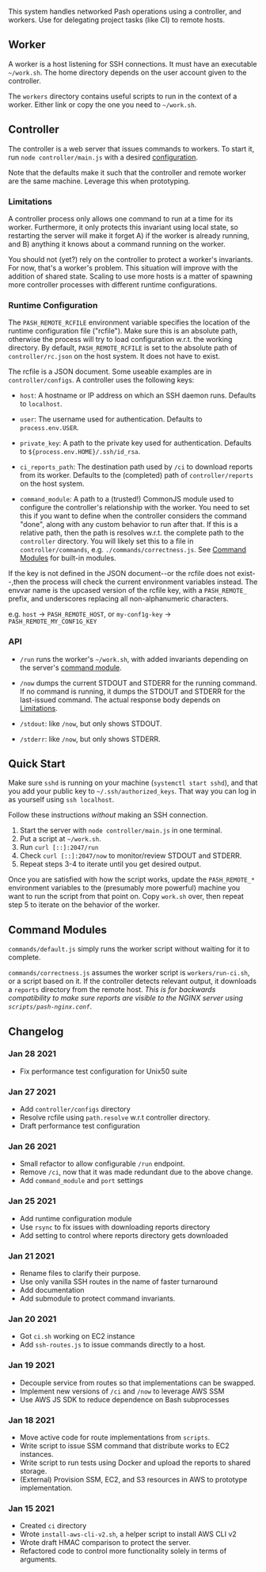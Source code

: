 This system handles networked Pash operations using a controller, and
workers. Use for delegating project tasks (like CI) to remote hosts.


## Worker

A worker is a host listening for SSH connections. It must have an
executable `~/work.sh`. The home directory depends on the user account
given to the controller.

The `workers` directory contains useful scripts to run in the context
of a worker. Either link or copy the one you need to `~/work.sh`.


## Controller

The controller is a web server that issues commands to workers.  To
start it, run `node controller/main.js` with a desired [configuration](#runtime-configuration).

Note that the defaults make it such that the controller and remote
worker are the same machine. Leverage this when prototyping.


### Limitations

A controller process only allows one command to run at a time for its
worker. Furthermore, it only protects this invariant using local
state, so restarting the server will make it forget A) if the worker
is already running, and B) anything it knows about a command running
on the worker.

You should not (yet?) rely on the controller to protect a worker's
invariants. For now, that's a worker's problem. This situation will
improve with the addition of shared state. Scaling to use more hosts
is a matter of spawning more controller processes with different
runtime configurations.


### Runtime Configuration

The `PASH_REMOTE_RCFILE` environment variable specifies the location
of the runtime configuration file ("rcfile"). Make sure this is an
absolute path, otherwise the process will try to load configuration
w.r.t. the working directory. By default, `PASH_REMOTE_RCFILE` is set
to the absolute path of `controller/rc.json` on the host system.
It does not have to exist.

The rcfile is a JSON document. Some useable examples are in
`controller/configs`. A controller uses the following keys:

* `host`: A hostname or IP address on which an SSH daemon runs. Defaults to `localhost`.

* `user`: The username used for authentication. Defaults to `process.env.USER`.

* `private_key`: A path to the private key used for authentication. Defaults to `${process.env.HOME}/.ssh/id_rsa`.

* `ci_reports_path`: The destination path used by `/ci` to download reports from its worker.
  Defaults to the (completed) path of `controller/reports` on the host system.

* `command_module`: A path to a (trusted!) CommonJS module used to
  configure the controller's relationship with the worker. You need to
  set this if you want to define when the controller considers the
  command "done", along with any custom behavior to run after that. If
  this is a relative path, then the path is resolves w.r.t. the
  complete path to the `controller` directory. You will likely set
  this to a file in `controller/commands`,
  e.g. `./commands/correctness.js`. See [Command
  Modules][cm] for built-in modules.

If the key is not defined in the JSON document--or the rcfile does not
exist--,then the process will check the current environment variables
instead. The envvar name is the upcased version of the rcfile key,
with a `PASH_REMOTE_` prefix, and underscores replacing all
non-alphanumeric characters.

e.g. `host` -> `PASH_REMOTE_HOST`, or `my-conf1g-key` -> `PASH_REMOTE_MY_CONF1G_KEY`


### API

* `/run` runs the worker's `~/work.sh`, with added invariants
  depending on the server's [command module][cm].

* `/now` dumps the current STDOUT and STDERR for the running command.
   If no command is running, it dumps the STDOUT and STDERR for the
   last-issued command. The actual response body depends on
   [Limitations](#limitations).

* `/stdout`: like `/now`, but only shows STDOUT.

* `/stderr`: like `/now`, but only shows STDERR.


## Quick Start

Make sure `sshd` is running on your machine (`systemctl start sshd`),
and that you add your public key to `~/.ssh/authorized_keys`. That way
you can log in as yourself using `ssh localhost`.

Follow these instructions _without_ making an SSH connection.

1. Start the server with `node controller/main.js` in one terminal.
2. Put a script at `~/work.sh`.
3. Run `curl [::]:2047/run`
4. Check `curl [::]:2047/now` to monitor/review STDOUT and STDERR.
5. Repeat steps 3-4 to iterate until you get desired output.

Once you are satisfied with how the script works, update the
`PASH_REMOTE_*` environment variables to the (presumably more
powerful) machine you want to run the script from that point on. Copy
`work.sh` over, then repeat step 5 to iterate on the behavior of the
worker.


## Command Modules
[cm]: #command-modules

`commands/default.js` simply runs the worker script without waiting
for it to complete.

`commands/correctness.js` assumes the worker script is
`workers/run-ci.sh`, or a script based on it. If the controller
detects relevant output, it downloads a `reports` directory from the
remote host. *This is for backwards compatibility to make sure reports
are visible to the NGINX server using `scripts/pash-nginx.conf`*.


## Changelog

### Jan 28 2021

- Fix performance test configuration for Unix50 suite


### Jan 27 2021

- Add `controller/configs` directory
- Resolve rcfile using `path.resolve` w.r.t controller directory.
- Draft performance test configuration


### Jan 26 2021

- Small refactor to allow configurable `/run` endpoint.
- Remove `/ci`, now that it was made redundant due to the above change.
- Add `command_module` and `port` settings


### Jan 25 2021

- Add runtime configuration module
- Use `rsync` to fix issues with downloading reports directory
- Add setting to control where reports directory gets downloaded


### Jan 21 2021

- Rename files to clarify their purpose.
- Use only vanilla SSH routes in the name of faster turnaround
- Add documentation
- Add submodule to protect command invariants.


### Jan 20 2021

- Got `ci.sh` working on EC2 instance
- Add `ssh-routes.js` to issue commands directly to a host.


### Jan 19 2021

- Decouple service from routes so that implementations can be swapped.
- Implement new versions of `/ci` and `/now` to leverage AWS SSM
- Use AWS JS SDK to reduce dependence on Bash subprocesses


### Jan 18 2021

- Move active code for route implementations from `scripts`.
- Write script to issue SSM command that distribute works to EC2 instances.
- Write script to run tests using Docker and upload the reports to shared storage.
- (External) Provision SSM, EC2, and S3 resources in AWS to prototype implementation.


### Jan 15 2021

- Created `ci` directory
- Wrote `install-aws-cli-v2.sh`, a helper script to install AWS CLI v2
- Wrote draft HMAC comparison to protect the server.
- Refactored code to control more functionality solely in terms of arguments.
